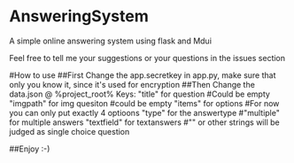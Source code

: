 # AnsweringSystem

A simple online answering system using flask and Mdui

Feel free to tell me your suggestions or your questions in the issues section 



#How to use
##First 
    Change the app.secretkey in app.py, make sure that only you know it, 
    since it's used for encryption
##Then
     Change the data.json @ %project_root% 
     Keys:
        "title" for question        #Could be empty
        "imgpath" for img quesiton  #could be empty
        "items" for options         #For now you can only put exactly 4 optioons
        "type" for the answertype   #"multiple" for multiple answers "textfield" for textanswers
                                    #"" or other strings will be judged as single choice question


##Enjoy :-)       
        